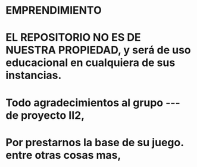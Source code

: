 # EMPRENDIMIENTO
# EL REPOSITORIO NO ES DE NUESTRA PROPIEDAD, y será de uso educacional en cualquiera de sus instancias.
# Todo agradecimientos al grupo --- de proyecto II2,
# Por prestarnos la base de su juego. entre otras cosas mas, 
